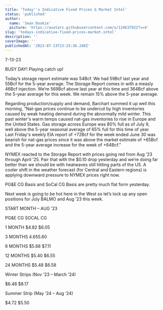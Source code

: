 ```yaml
---
title: 'Today''s Indicative Fixed Prices & Market Intel'
status: 'published'
author:
  name: 'Sean Dookie'
  picture: 'https://avatars.githubusercontent.com/u/124637922?v=4'
slug: 'todays-indicative-fixed-prices-market-intel'
description: ''
coverImage: ''
publishedAt: '2023-07-13T23:25:36.248Z'
---
```


7-13-23

BUSY DAY! Playing catch up!

Today’s storage report estimate was 54Bcf. We had 59Bcf last year and 55Bcf for the 5-year average. The Storage Report comes in with a measly 46Bcf injection. We’re 569Bcf above last year at this time and 364Bcf above the 5-year average for this week. We remain 15% above the 5-year average.

Regarding production/supply and demand, Barchart summed it up well this morning, “Nat-gas prices continue to be undercut by high inventories caused by weak heating demand during the abnormally mild winter. This past winter's warm temps caused nat-gas inventories to rise in Europe and the United States. Gas storage across Europe was 80% full as of July 9, well above the 5-year seasonal average of 65% full for this time of year. Last Friday's weekly EIA report of +72Bcf for the week ended June 30 was bearish for nat-gas prices since it was above the market estimate of +65Bcf and the 5-year average increase for the week of +64Bcf.”

NYMEX reacted to the Storage Report with prices going red from Aug ’23 through April ’25. Pair that with the $0.10 drop yesterday and we’re doing far better than we should be with heatwaves still hitting parts of the US. A cooler shift in the weather forecast (for Central and Eastern regions) is applying downward pressure to NYMEX prices right now.



PG&E CG Basis and SoCal CG Basis are pretty much flat form yesterday.



Next week is going to be hot here in the West so let’s lock up any open positions for July BALMO and Aug ’23 this week.



START MONTH – AUG ’23

PG&E CG SOCAL CG

1 MONTH $4.82 $6.05

3 MONTHS $4.65 $5.60

6 MONTHS $5.68 $7.11

12 MONTHS $5.40 $6.55

24 MONTHS $5.48 $6.58

Winter Strips (Nov ’23 – March ‘24)

$6.48 $8.17

Summer Strip (May ’24 – Aug ‘24)

$4.72 $5.50

